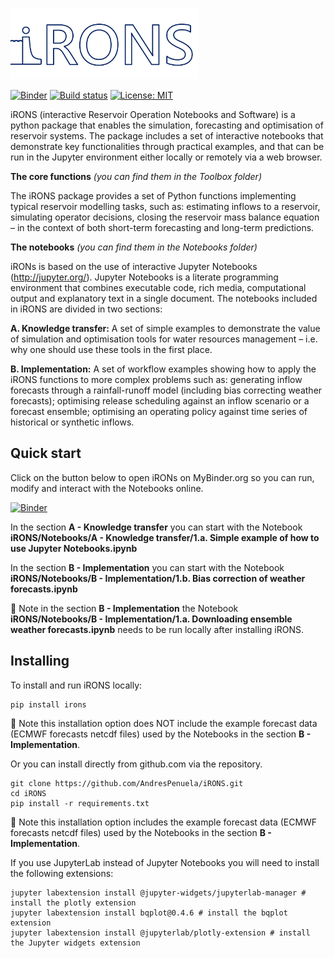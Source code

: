 <left> <img src="iRONS/util/images/iRONS_logo_5.png" width = "300px"><left>
  
[![Binder](https://mybinder.org/badge_logo.svg)](https://mybinder.org/v2/gh/AndresPenuela/iRONS.git/master)
[![Build status](https://travis-ci.org/AndresPenuela/iRONS.svg?branch=master)](https://travis-ci.org/pySRURGS/pyGOURGS)
[![License: MIT](https://img.shields.io/badge/License-MIT-yellow.svg)](https://opensource.org/licenses/MIT)

iRONS (interactive Reservoir Operation Notebooks and Software) is a python package that enables the simulation, forecasting and optimisation of reservoir systems. The package includes a set of interactive notebooks that demonstrate key functionalities through practical examples, and that can be run in the Jupyter environment either locally or remotely via a web browser. 

**The core functions** *(you can find them in the Toolbox folder)*

The iRONS package provides a set of Python functions implementing typical reservoir modelling tasks, such as: estimating inflows to a reservoir, simulating operator decisions, closing the reservoir mass balance equation – in the context of both short-term forecasting and long-term predictions.

**The notebooks** *(you can find them in the Notebooks folder)*

iRONs is based on the use of interactive Jupyter Notebooks (http://jupyter.org/). Jupyter Notebooks is a literate programming environment that combines executable code, rich media, computational output and explanatory text in a single document. 
The notebooks included in iRONS are divided in two sections:

**A.	Knowledge transfer:** A set of simple examples to demonstrate the value of simulation and optimisation tools for water resources management – i.e. why one should use these tools in the first place. 

**B.	Implementation:** A set of workflow examples showing how to apply the iRONS functions to more complex problems such as: generating inflow forecasts through a rainfall-runoff model (including bias correcting weather forecasts); optimising release scheduling against an inflow scenario or a forecast ensemble; optimising an operating policy against time series of historical or synthetic inflows.

## Quick start

Click on the button below to open iRONs on MyBinder.org so you can run, modify and interact with the Notebooks online. 

[![Binder](https://mybinder.org/badge_logo.svg)](https://mybinder.org/v2/gh/AndresPenuela/iRONS.git/master)

In the section **A - Knowledge transfer** you can start with the Notebook **iRONS/Notebooks/A - Knowledge transfer/1.a. Simple example of how to use Jupyter Notebooks.ipynb**

In the section **B - Implementation** you can start with the Notebook **iRONS/Notebooks/B - Implementation/1.b. Bias correction of weather forecasts.ipynb**

🚨 Note in the section **B - Implementation** the Notebook **iRONS/Notebooks/B - Implementation/1.a. Downloading ensemble weather forecasts.ipynb** needs to be run locally after installing iRONS.

## Installing

To install and run iRONS locally:

```sh
pip install irons
```
🚨 Note this installation option does NOT include the example forecast data (ECMWF forecasts netcdf files) used by the Notebooks in the section **B - Implementation**.

Or you can install directly from github.com via the repository.

```
git clone https://github.com/AndresPenuela/iRONS.git
cd iRONS
pip install -r requirements.txt
```
🚨 Note this installation option includes the example forecast data (ECMWF forecasts netcdf files) used by the Notebooks in the section **B - Implementation**.

If you use JupyterLab instead of Jupyter Notebooks you will need to install the following extensions:
```
jupyter labextension install @jupyter-widgets/jupyterlab-manager # install the plotly extension
jupyter labextension install bqplot@0.4.6 # install the bqplot extension
jupyter labextension install @jupyterlab/plotly-extension # install the Jupyter widgets extension
```
